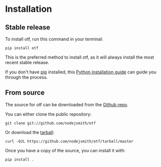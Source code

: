 # Installation

## Stable release

To install otf, run this command in your
terminal:

``` console
pip install otf
```

This is the preferred method to install otf, as it will always install the most recent stable release.

If you don't have [pip][] installed, this [Python installation guide][]
can guide you through the process.

## From source

The source for otf can be downloaded from
the [Github repo][].

You can either clone the public repository:

``` console
git clone git://github.com/nodejsmith/otf
```

Or download the [tarball][]:

``` console
curl -OJL https://github.com/nodejsmith/otf/tarball/master
```

Once you have a copy of the source, you can install it with:

``` console
pip install .
```

  [pip]: https://pip.pypa.io
  [Python installation guide]: http://docs.python-guide.org/en/latest/starting/installation/
  [Github repo]: https://github.com/%7B%7B%20cookiecutter.github_username%20%7D%7D/%7B%7B%20cookiecutter.project_slug%20%7D%7D
  [tarball]: https://github.com/%7B%7B%20cookiecutter.github_username%20%7D%7D/%7B%7B%20cookiecutter.project_slug%20%7D%7D/tarball/master
